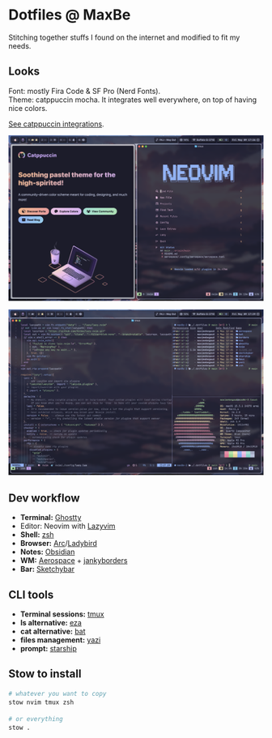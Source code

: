 # Dotfiles @ MaxBe

Stitching together stuffs I found on the internet and modified to fit my needs.

## Looks

Font: mostly Fira Code & SF Pro (Nerd Fonts).  
Theme: catppuccin mocha. It integrates well everywhere, on top of having nice colors.

[See catppuccin integrations](https://catppuccin.com/).  

![showcase-main](img/showcase/main.png)

![showcase-terminal](img/showcase/terminal.png)

## Dev workflow

- **Terminal:** [Ghostty](https://github.com/ghostty-org/ghostty)
- Editor: Neovim with [Lazyvim](https://github.com/LazyVim/LazyVim)
- **Shell:** [zsh](https://www.zsh.org/)
- **Browser:** [Arc](https://arc.net/)/[Ladybird](https://ladybird.org/)
- **Notes:** [Obsidian](https://obsidian.md/)
- **WM:** [Aerospace](https://github.com/nikitabobko/AeroSpace) + [jankyborders](https://github.com/FelixKratz/JankyBorders)
- **Bar:** [Sketchybar](https://github.com/FelixKratz/SketchyBar)

## CLI tools

- **Terminal sessions:** [tmux](https://github.com/tmux/tmux)
- **ls alternative:** [eza](https://github.com/eza-community/eza)
- **cat alternative:** [bat](https://github.com/sharkdp/bat)
- **files management:** [yazi](https://github.com/sxyazi/yazi)
- **prompt:** [starship](https://github.com/starship/starship)

## Stow to install

```bash
# whatever you want to copy
stow nvim tmux zsh

# or everything
stow .
```
